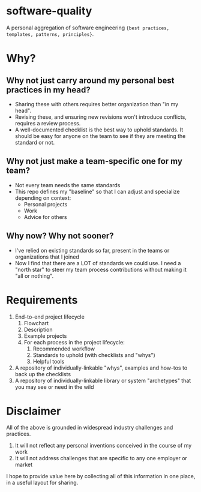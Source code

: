 # software-quality
A personal aggregation of software engineering `{best practices, templates, patterns, principles}`.

# Why?

## Why not just carry around my personal best practices in my head?
- Sharing these with others requires better organization than "in my head".
- Revising these, and ensuring new revisions won't introduce conflicts, requires a review process.
- A well-documented checklist is the best way to uphold standards. It should be easy for anyone on the team to see if they are meeting the standard or not.

## Why not just make a team-specific one for my team?
- Not every team needs the same standards
- This repo defines my "baseline" so that I can adjust and specialize depending on context:
    - Personal projects
    - Work
    - Advice for others

## Why now? Why not sooner?
- I've relied on existing standards so far, present in the teams or organizations that I joined
- Now I find that there are a LOT of standards we could use. I need a "north star" to steer my team process contributions without making it "all or nothing".

# Requirements
1. End-to-end project lifecycle
    1. Flowchart
    2. Description
    3. Example projects
    4. For each process in the project lifecycle:
        1. Recommended workflow
        2. Standards to uphold (with checklists and "whys")
        3. Helpful tools
2. A repository of individually-linkable "whys", examples and how-tos to back up the checklists
3. A repository of individually-linkable library or system "archetypes" that you may see or need in the wild

# Disclaimer
All of the above is grounded in widespread industry challenges and practices.
1. It will not reflect any personal inventions conceived in the course of my work
2. It will not address challenges that are specific to any one employer or market

I hope to provide value here by collecting all of this information in one place, in a useful layout for sharing.
